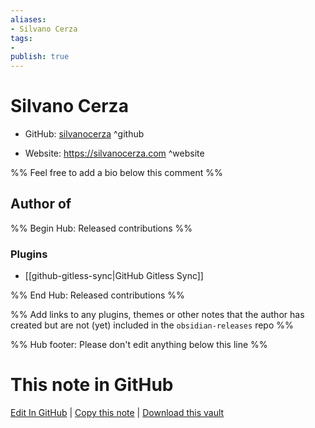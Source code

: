 ```yaml
---
aliases:
- Silvano Cerza
tags:
- 
publish: true
---
```


# Silvano Cerza

- GitHub: [silvanocerza](https://github.com/silvanocerza/) ^github
<!-- - Discord: `@` ^discord-->
- Website: <https://silvanocerza.com> ^website
<!-- - [[Publish sites|Publish site]]: <https://> ^publish-->

%% Feel free to add a bio below this comment %%


## Author of

%% Begin Hub: Released contributions %%
### Plugins
- [[github-gitless-sync|GitHub Gitless Sync]]

%% End Hub: Released contributions %%

%% Add links to any plugins, themes or other notes that the author has created but are not (yet) included in the `obsidian-releases` repo %%

<!--
### Unlisted plugins
-->

<!--
### Others
-->

<!--
## Sponsor this author
-->

<!-- - [[GitHub sponsors]]: [Sponsor @silvanocerza on GitHub Sponsors](https://github.com/sponsors/silvanocerza) ^github-sponsor-->
<!-- - [[Buy me a coffee]]: <https://> ^buy-me-a-coffee-->
<!-- - [[PayPal]]: <https://> ^paypal-->
<!-- - [[Patreon]]: <https://> ^patreon-->

<!--
## Follow this author
-->

<!-- - [[YouTube Channels|On YouTube]]: <https://> ^youtube-->
<!-- - Twitter: <https://> ^twitter-->
<!-- - ... -->

%% Hub footer: Please don't edit anything below this line %%

# This note in GitHub

<span class="git-footer">[Edit In GitHub](https://github.dev/obsidian-community/obsidian-hub/blob/main/01%20-%20Community/People/silvanocerza.md "git-hub-edit-note") | [Copy this note](https://raw.githubusercontent.com/obsidian-community/obsidian-hub/main/01%20-%20Community/People/silvanocerza.md "git-hub-copy-note") | [Download this vault](https://github.com/obsidian-community/obsidian-hub/archive/refs/heads/main.zip "git-hub-download-vault") </span>
